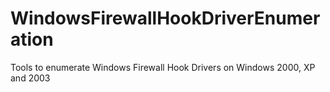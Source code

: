 # WindowsFirewallHookDriverEnumeration
Tools to enumerate Windows Firewall Hook Drivers on Windows 2000, XP and 2003
